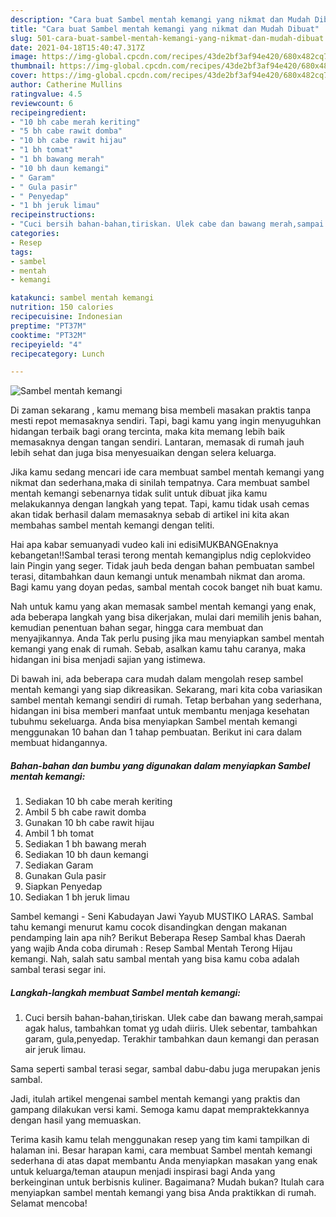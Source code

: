 ```yaml
---
description: "Cara buat Sambel mentah kemangi yang nikmat dan Mudah Dibuat"
title: "Cara buat Sambel mentah kemangi yang nikmat dan Mudah Dibuat"
slug: 501-cara-buat-sambel-mentah-kemangi-yang-nikmat-dan-mudah-dibuat
date: 2021-04-18T15:40:47.317Z
image: https://img-global.cpcdn.com/recipes/43de2bf3af94e420/680x482cq70/sambel-mentah-kemangi-foto-resep-utama.jpg
thumbnail: https://img-global.cpcdn.com/recipes/43de2bf3af94e420/680x482cq70/sambel-mentah-kemangi-foto-resep-utama.jpg
cover: https://img-global.cpcdn.com/recipes/43de2bf3af94e420/680x482cq70/sambel-mentah-kemangi-foto-resep-utama.jpg
author: Catherine Mullins
ratingvalue: 4.5
reviewcount: 6
recipeingredient:
- "10 bh cabe merah keriting"
- "5 bh cabe rawit domba"
- "10 bh cabe rawit hijau"
- "1 bh tomat"
- "1 bh bawang merah"
- "10 bh daun kemangi"
- " Garam"
- " Gula pasir"
- " Penyedap"
- "1 bh jeruk limau"
recipeinstructions:
- "Cuci bersih bahan-bahan,tiriskan. Ulek cabe dan bawang merah,sampai agak halus, tambahkan tomat yg udah diiris. Ulek sebentar, tambahkan garam, gula,penyedap. Terakhir tambahkan daun kemangi dan perasan air jeruk limau."
categories:
- Resep
tags:
- sambel
- mentah
- kemangi

katakunci: sambel mentah kemangi 
nutrition: 150 calories
recipecuisine: Indonesian
preptime: "PT37M"
cooktime: "PT32M"
recipeyield: "4"
recipecategory: Lunch

---
```



![Sambel mentah kemangi](https://img-global.cpcdn.com/recipes/43de2bf3af94e420/680x482cq70/sambel-mentah-kemangi-foto-resep-utama.jpg)

Di zaman  sekarang , kamu memang bisa membeli masakan praktis tanpa mesti repot memasaknya sendiri. Tapi, bagi kamu yang ingin menyuguhkan hidangan terbaik bagi orang tercinta, maka kita memang lebih baik memasaknya dengan tangan sendiri. Lantaran, memasak di rumah jauh lebih sehat dan juga bisa menyesuaikan dengan selera keluarga.

Jika kamu sedang mencari ide cara membuat sambel mentah kemangi yang nikmat dan sederhana,maka di sinilah tempatnya. Cara membuat sambel mentah kemangi  sebenarnya tidak sulit untuk dibuat jika kamu melakukannya dengan langkah yang tepat. Tapi, kamu tidak usah cemas akan tidak berhasil dalam memasaknya 
sebab di artikel ini kita akan membahas sambel mentah kemangi dengan teliti.  

Hai apa kabar semuanyadi vudeo kali ini edisiMUKBANGEnaknya kebangetan‼️Sambal terasi terong mentah kemangiplus ndig ceplokvideo lain Pingin yang seger. Tidak jauh beda dengan bahan pembuatan sambel terasi, ditambahkan daun kemangi untuk menambah nikmat dan aroma. Bagi kamu yang doyan pedas, sambal mentah cocok banget nih buat kamu.

Nah untuk kamu yang akan memasak sambel mentah kemangi yang enak, ada beberapa langkah yang bisa dikerjakan, mulai dari memilih jenis bahan, kemudian penentuan bahan segar, hingga cara membuat dan menyajikannya. Anda Tak perlu pusing jika mau menyiapkan sambel mentah kemangi yang enak di rumah. Sebab, asalkan kamu  tahu caranya, maka hidangan ini bisa menjadi sajian yang istimewa.

Di bawah ini, ada beberapa cara mudah dalam mengolah resep sambel mentah kemangi yang siap dikreasikan. Sekarang, mari kita coba variasikan sambel mentah kemangi sendiri di rumah. Tetap berbahan yang sederhana, hidangan ini bisa memberi manfaat untuk membantu menjaga kesehatan tubuhmu sekeluarga. Anda bisa menyiapkan Sambel mentah kemangi menggunakan 10 bahan dan 1 tahap pembuatan. Berikut ini cara dalam membuat hidangannya.

<!--inarticleads1-->

##### Bahan-bahan dan bumbu yang digunakan dalam menyiapkan Sambel mentah kemangi:

1. Sediakan 10 bh cabe merah keriting
1. Ambil 5 bh cabe rawit domba
1. Gunakan 10 bh cabe rawit hijau
1. Ambil 1 bh tomat
1. Sediakan 1 bh bawang merah
1. Sediakan 10 bh daun kemangi
1. Sediakan  Garam
1. Gunakan  Gula pasir
1. Siapkan  Penyedap
1. Sediakan 1 bh jeruk limau


Sambel kemangi - Seni Kabudayan Jawi Yayub MUSTIKO LARAS. Sambal tahu kemangi menurut kamu cocok disandingkan dengan makanan pendamping lain apa nih? Berikut Beberapa Resep Sambal khas Daerah yang wajib Anda coba dirumah : Resep Sambal Mentah Terong Hijau kemangi. Nah, salah satu sambal mentah yang bisa kamu coba adalah sambal terasi segar ini. 

<!--inarticleads2-->

##### Langkah-langkah membuat Sambel mentah kemangi:

1. Cuci bersih bahan-bahan,tiriskan. Ulek cabe dan bawang merah,sampai agak halus, tambahkan tomat yg udah diiris. Ulek sebentar, tambahkan garam, gula,penyedap. Terakhir tambahkan daun kemangi dan perasan air jeruk limau.


Sama seperti sambal terasi segar, sambal dabu-dabu juga merupakan jenis sambal. 

Jadi, itulah artikel mengenai  sambel mentah kemangi  yang praktis dan gampang dilakukan versi kami. Semoga kamu dapat mempraktekkannya dengan hasil yang memuaskan. 

Terima kasih kamu telah menggunakan resep yang tim kami tampilkan di halaman ini. Besar harapan kami, cara membuat  Sambel mentah kemangi sederhana di atas dapat membantu Anda menyiapkan masakan yang enak untuk keluarga/teman ataupun menjadi inspirasi bagi Anda yang berkeinginan untuk berbisnis kuliner. Bagaimana? Mudah bukan? Itulah cara menyiapkan sambel mentah kemangi yang bisa Anda praktikkan di rumah. Selamat mencoba!

